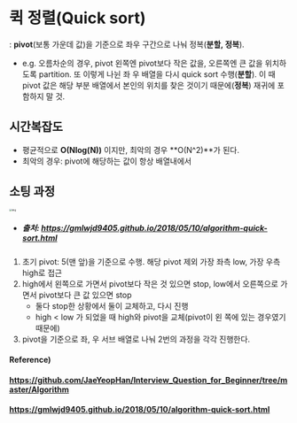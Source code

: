 # 퀵 정렬(Quick sort)

: **pivot**(보통 가운데 값)을 기준으로 좌우 구간으로 나눠 정복(**분할, 정복**).

* e.g. 오름차순의 경우, pivot 왼쪽엔 pivot보다 작은 값을, 오른쪽엔 큰 값을 위치하도록 partition. 또 이렇게 나뉜 좌 우 배열을 다시 quick sort 수행(**분할**). 이 때 pivot 값은 해당 부분 배열에서 본인의 위치를 찾은 것이기 때문에(**정복**) 재귀에 포함하지 말 것.



## 시간복잡도

* 평균적으로 **O(Nlog(N))** 이지만, 최악의 경우 **O(N^2)**가 된다.
* 최악의 경우: pivot에 해당하는 값이 항상 배열내에서 



## 소팅 과정

<img src="https://gmlwjd9405.github.io/images/algorithm-quick-sort/quick-sort.png" alt="img" style="zoom:30%;" />

* ##### 출처: https://gmlwjd9405.github.io/2018/05/10/algorithm-quick-sort.html

1. 초기 pivot: 5(맨 앞)을 기준으로 수행. 해당 pivot 제외 가장 좌측 low, 가장 우측 high로 접근
2. high에서 왼쪽으로 가면서 pivot보다 작은 것 있으면 stop, low에서 오른쪽으로 가면서 pivot보다 큰 값 있으면 stop
   * 둘다 stop한 상황에서 둘이 교체하고, 다시 진행
   * high < low 가 되었을 때 high와 pivot을 교체(pivot이 왼 쪽에 있는 경우였기 때문에)
3. pivot을 기준으로 좌, 우 서브 배열로 나눠 2번의 과정을 각각 진행한다.



#### Reference)

#### https://github.com/JaeYeopHan/Interview_Question_for_Beginner/tree/master/Algorithm

#### https://gmlwjd9405.github.io/2018/05/10/algorithm-quick-sort.html
